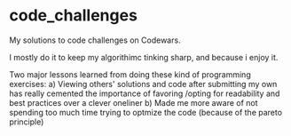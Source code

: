 # code_challenges

My solutions to code challenges on Codewars.

I mostly do it to keep my algorithimc tinking sharp, and because i enjoy it.

Two major lessons learned from doing these kind of programming exercises:
a) Viewing others' solutions and code after submitting my own has really cemented the importance of
favoring /opting for readability and best practices over a clever oneliner
b) Made me more aware of not spending too much time trying to optmize the code (because of the pareto principle)
